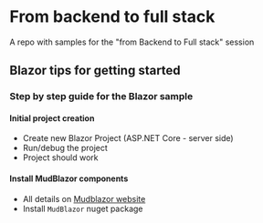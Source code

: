# From backend to full stack

A repo with samples for the "from Backend to Full stack" session

## Blazor tips for getting started

### Step by step guide for the Blazor sample

#### Initial project creation

- Create new Blazor Project (ASP.NET Core - server side)
- Run/debug the project
- Project should work

#### Install MudBlazor components

- All details on [Mudblazor website](https://mudblazor.com/getting-started/installation)
- Install `MudBlazor` nuget package